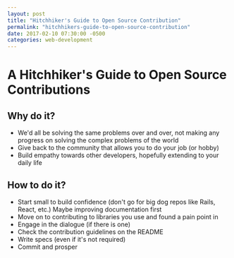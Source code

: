```yaml
---
layout: post
title: "Hitchhiker's Guide to Open Source Contribution"
permalink: "hitchhikers-guide-to-open-source-contribution"
date: 2017-02-10 07:30:00 -0500
categories: web-development
---
```


# A Hitchhiker's Guide to Open Source Contributions

## Why do it?
- We'd all be solving the same problems over and over, not making any progress on solving the complex problems of the world
- Give back to the community that allows you to do your job (or hobby)
- Build empathy towards other developers, hopefully extending to your daily life

## How to do it?
- Start small to build confidence (don't go for big dog repos like Rails, React, etc.) Maybe improving documentation first
- Move on to contributing to libraries you use and found a pain point in
- Engage in the dialogue (if there is one)
- Check the contribution guidelines on the README
- Write specs (even if it's not required)
- Commit and prosper

